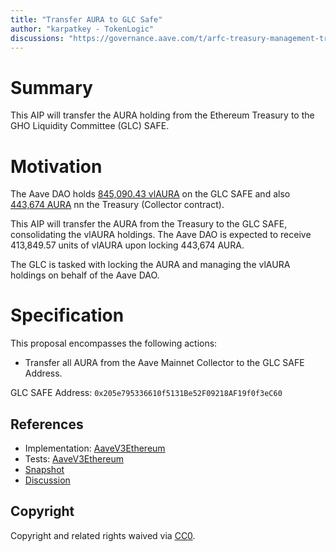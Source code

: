```yaml
---
title: "Transfer AURA to GLC Safe"
author: "karpatkey - TokenLogic"
discussions: "https://governance.aave.com/t/arfc-treasury-management-transfer-aura-to-glc-safe/15669"
---
```


# Summary

This AIP will transfer the AURA holding from the Ethereum Treasury to the GHO Liquidity Committee (GLC) SAFE.

# Motivation

The Aave DAO holds [845,090.43 vlAURA](https://etherscan.io/token/0xc0c293ce456ff0ed870add98a0828dd4d2903dbf?a=0x205e795336610f5131Be52F09218AF19f0f3eC60) on the GLC SAFE and also [443,674 AURA](https://etherscan.io/token/0xC0c293ce456fF0ED870ADd98a0828Dd4d2903DBF?a=0x464C71f6c2F760DdA6093dCB91C24c39e5d6e18c) nn the Treasury (Collector contract).

This AIP will transfer the AURA from the Treasury to the GLC SAFE, consolidating the vlAURA holdings. The Aave DAO is expected to receive 413,849.57 units of vlAURA upon locking 443,674 AURA.

The GLC is tasked with locking the AURA and managing the vlAURA holdings on behalf of the Aave DAO.

# Specification

This proposal encompasses the following actions:

- Transfer all AURA from the Aave Mainnet Collector to the GLC SAFE Address.

GLC SAFE Address: `0x205e795336610f5131Be52F09218AF19f0f3eC60`

## References

- Implementation: [AaveV3Ethereum](https://github.com/bgd-labs/aave-proposals-v3/blob/main/src/20231123_AaveV3Ethereum_TransferAURAToGLCSafe/AaveV3Ethereum_TransferAURAToGLCSafe_20231123.sol)
- Tests: [AaveV3Ethereum](https://github.com/bgd-labs/aave-proposals-v3/blob/main/src/20231123_AaveV3Ethereum_TransferAURAToGLCSafe/AaveV3Ethereum_TransferAURAToGLCSafe_20231123.t.sol)
- [Snapshot](https://snapshot.org/#/aave.eth/proposal/0xc999644bf64e4f62722d327416520b6f8cf8d7ceecbb69e7c52e2ebe1f4c3d63)
- [Discussion](https://governance.aave.com/t/arfc-treasury-management-transfer-aura-to-glc-safe/15669)

## Copyright

Copyright and related rights waived via [CC0](https://creativecommons.org/publicdomain/zero/1.0/).
